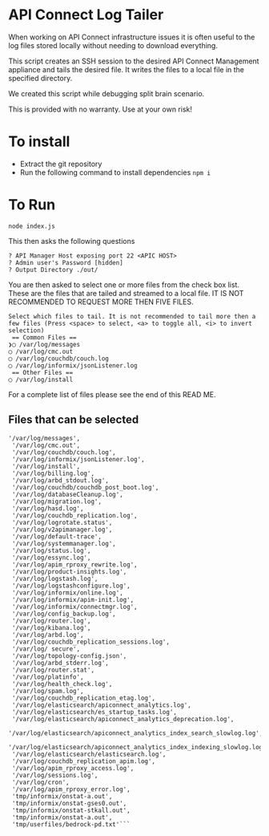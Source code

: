 # API Connect Log Tailer

When working on API Connect infrastructure issues it is often useful to the log files stored locally without needing to download everything.

This script creates an SSH session to the desired API Connect Management appliance and tails the desired file. It writes the files to a local file in the specified directory.


We created this script while debugging split brain scenario.


This is provided with no warranty. Use at your own risk!

# To install

* Extract the git repository
* Run the following command to install dependencies
```npm i```

# To Run

``` node index.js ```

This then asks the following questions

```
? API Manager Host exposing port 22 <APIC HOST>
? Admin user's Password [hidden]
? Output Directory ./out/
```

You are then asked to select one or more files from the check box list. These are the files that are tailed and streamed to a local file. IT IS NOT RECOMMENDED TO REQUEST MORE THEN FIVE FILES.

```
Select which files to tail. It is not recommended to tail more then a few files (Press <space> to select, <a> to toggle all, <i> to invert selection)
 == Common Files ==
❯◯ /var/log/messages
◯ /var/log/cmc.out
◯ /var/log/couchdb/couch.log
◯ /var/log/informix/jsonListener.log
 == Other Files ==
◯ /var/log/install
```

For a complete list of files please see the end of this READ ME.






## Files that can be selected
```
'/var/log/messages',
 '/var/log/cmc.out',
 '/var/log/couchdb/couch.log',
 '/var/log/informix/jsonListener.log',
 '/var/log/install',
 '/var/log/billing.log',
 '/var/log/arbd_stdout.log',
 '/var/log/couchdb/couchdb_post_boot.log',
 '/var/log/databaseCleanup.log',
 '/var/log/migration.log',
 '/var/log/hasd.log',
 '/var/log/couchdb_replication.log',
 '/var/log/logrotate.status',
 '/var/log/v2apimanager.log',
 '/var/log/default-trace',
 '/var/log/systemmanager.log',
 '/var/log/status.log',
 '/var/log/essync.log',
 '/var/log/apim_rproxy_rewrite.log',
 '/var/log/product-insights.log',
 '/var/log/logstash.log',
 '/var/log/logstashconfigure.log',
 '/var/log/informix/online.log',
 '/var/log/informix/apim-init.log',
 '/var/log/informix/connectmgr.log',
 '/var/log/config_backup.log',
 '/var/log/router.log',
 '/var/log/kibana.log',
 '/var/log/arbd.log',
 '/var/log/couchdb_replication_sessions.log',
 '/var/log/ secure',
 '/var/log/topology-config.json',
 '/var/log/arbd_stderr.log',
 '/var/log/router.stat',
 '/var/log/platinfo',
 '/var/log/health_check.log',
 '/var/log/spam.log',
 '/var/log/couchdb_replication_etag.log',
 '/var/log/elasticsearch/apiconnect_analytics.log',
 '/var/log/elasticsearch/es_startup_tasks.log',
 '/var/log/elasticsearch/apiconnect_analytics_deprecation.log',
 '/var/log/elasticsearch/apiconnect_analytics_index_search_slowlog.log',
 '/var/log/elasticsearch/apiconnect_analytics_index_indexing_slowlog.log',
 '/var/log/elasticsearch/elasticsearch.log',
 '/var/log/couchdb_replication_apim.log',
 '/var/log/apim_rproxy_access.log',
 '/var/log/sessions.log',
 '/var/log/cron',
 '/var/log/apim_rproxy_error.log',
 'tmp/informix/onstat-a.out',
 'tmp/informix/onstat-gses0.out',
 'tmp/informix/onstat-stkall.out',
 'tmp/informix/onstat-a.out',
 'tmp/userfiles/bedrock-pd.txt'```
